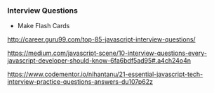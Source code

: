 ### Interview Questions

- Make Flash Cards

http://career.guru99.com/top-85-javascript-interview-questions/

https://medium.com/javascript-scene/10-interview-questions-every-javascript-developer-should-know-6fa6bdf5ad95#.a4ch24o4n

https://www.codementor.io/nihantanu/21-essential-javascript-tech-interview-practice-questions-answers-du107p62z
